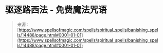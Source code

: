 <!--yml

category: 未分类

date: 2024-06-12 18:53:26

-->

# 驱逐路西法 - 免费魔法咒语

> 来源：[https://www.spellsofmagic.com/spells/spiritual_spells/banishing_spells/14488/page.html#0001-01-01](https://www.spellsofmagic.com/spells/spiritual_spells/banishing_spells/14488/page.html#0001-01-01)
